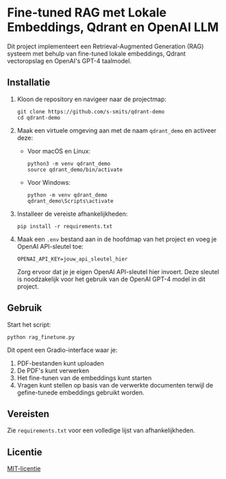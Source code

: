 # Fine-tuned RAG met Lokale Embeddings, Qdrant en OpenAI LLM

Dit project implementeert een Retrieval-Augmented Generation (RAG) systeem met behulp van fine-tuned lokale embeddings, Qdrant vectoropslag en OpenAI's GPT-4 taalmodel.

## Installatie

1. Kloon de repository en navigeer naar de projectmap:
   ```
   git clone https://github.com/s-smits/qdrant-demo
   cd qdrant-demo
   ```

2. Maak een virtuele omgeving aan met de naam `qdrant_demo` en activeer deze:
   - Voor macOS en Linux:
     ```
     python3 -m venv qdrant_demo
     source qdrant_demo/bin/activate
     ```
   - Voor Windows:
     ```
     python -m venv qdrant_demo
     qdrant_demo\Scripts\activate
     ```

3. Installeer de vereiste afhankelijkheden:
   ```
   pip install -r requirements.txt
   ```

4. Maak een `.env` bestand aan in de hoofdmap van het project en voeg je OpenAI API-sleutel toe:
   ```
   OPENAI_API_KEY=jouw_api_sleutel_hier
   ```

   Zorg ervoor dat je je eigen OpenAI API-sleutel hier invoert. Deze sleutel is noodzakelijk voor het gebruik van de OpenAI GPT-4 model in dit project.

## Gebruik

Start het script:
```
python rag_finetune.py
```

Dit opent een Gradio-interface waar je:
1. PDF-bestanden kunt uploaden
2. De PDF's kunt verwerken
3. Het fine-tunen van de embeddings kunt starten
4. Vragen kunt stellen op basis van de verwerkte documenten terwijl de gefine-tunede embeddings gebruikt worden.

## Vereisten

Zie `requirements.txt` voor een volledige lijst van afhankelijkheden.

## Licentie

[MIT-licentie](LICENSE)

